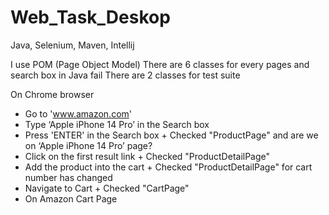 # Web_Task_Deskop
Java, Selenium, Maven, Intellij

I use POM (Page Object Model)
There are 6 classes for every pages and search box in Java fail
There are 2 classes for test suite

On Chrome browser
- Go to 'www.amazon.com'
- Type ‘Apple iPhone 14 Pro’ in the Search box
- Press 'ENTER' in the Search box                        + Checked "ProductPage" and are we on ‘Apple iPhone 14 Pro’ page?
- Click on the first result link                         + Checked "ProductDetailPage"
- Add the product into the cart                          + Checked "ProductDetailPage" for cart number has changed
- Navigate to Cart                                       + Checked "CartPage" 
- On Amazon Cart Page                                   
